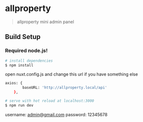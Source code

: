 # allproperty

> allproperty mini admin panel

## Build Setup

### Required node.js!

``` bash
# install dependencies
$ npm install
```

open nuxt.config.js and change this url if you have something else

``` bash
axios: {
        baseURL: 'http://allproperty.local/api'
    },
```

``` bash
# serve with hot reload at localhost:3000
$ npm run dev
```

username: admin@gmail.com password: 12345678